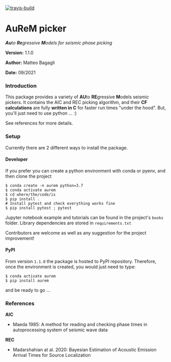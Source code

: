 [![travis-build](https://app.travis-ci.com/mbagagli/aurem.svg?branch=master)](https://app.travis-ci.com/mbagagli/aurem)

# AuReM picker

_**Au**to **Re**gressive **M**odels for seismic phase picking_

**Version:** 1.1.0

**Author:** Matteo Bagagli

**Date:** 09/2021


### Introduction

This package provides a variety of **AU**to **RE**gressive **M**odels seismic pickers.
It contains the AIC and REC picking algorithm, and their **CF calculations** are fully **written in C** for faster run times "under the hood".
But, you'll just need to use python ... :)

See references for more details.

### Setup

Currently there are 2 different ways to install the package.

#### Developer
If you prefer you can create a python environment with conda or pyenv, and then clone the project

```
$ conda create -n aurem python=3.7
$ conda activate aurem
$ cd where/the/code/is
$ pip install .
# Install pytest and check everything works fine
$ pip install pytest ; pytest
```

Jupyter notebook example and tutorials can be found in the project's `books` folder.
Library dependencies are stored in `requirements.txt`

Contributors are welcome as well as any suggestion for the project improvement!

#### PyPI
From version `1.1.0` the package is hosted to PyPI repository. Therefore, once the environment is created, you would just need to type:

```
$ conda activate aurem
$ pip install aurem
```
and be ready to go ...

### References

**AIC**
- Maeda 1985: A method for reading and checking phase times in autoprocessing system of seismic wave data

**REC**
- Madarshahian at al. 2020: Bayesian Estimation of Acoustic Emission Arrival Times for Source Localization
